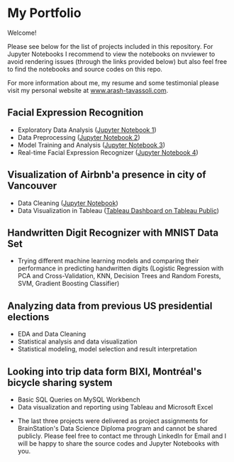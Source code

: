 # My Portfolio

Welcome!

Please see below for the list of projects included in this repository. For Jupyter Notebooks I recommend to view the notebooks on nvviewer to avoid rendering issues (through the links provided below) but also feel free to find the notebooks and source codes on this repo.

For more information about me, my resume and some testimonial please visit my personal website at www.arash-tavassoli.com.

## Facial Expression Recognition
- Exploratory Data Analysis ([Jupyter Notebook 1](https://nbviewer.jupyter.org/github/ArashTavassoli/Portfolio/blob/master/Facial%20Classification%20Recognition/Part%201%20-%20Exploratory%20Data%20Analysis.ipynb))
- Data Preprocessing ([Jupyter Notebook 2](https://nbviewer.jupyter.org/github/ArashTavassoli/Portfolio/blob/master/Facial%20Classification%20Recognition/Part%202%20-%20Data%20Preprocessing.ipynb))
- Model Training and Analysis ([Jupyter Notebook 3](https://nbviewer.jupyter.org/github/ArashTavassoli/Portfolio/blob/master/Facial%20Classification%20Recognition/Part%203%20-%20Model%20Training%20and%20Analysis.ipynb))
- Real-time Facial Expression Recognizer ([Jupyter Notebook 4](https://nbviewer.jupyter.org/github/ArashTavassoli/Portfolio/blob/master/Facial%20Classification%20Recognition/Part%204%20-%20Real-Time%20Facial%20Expression%20Recognition.ipynb))

## Visualization of Airbnb'a presence in city of Vancouver
- Data Cleaning ([Jupyter Notebook](https://nbviewer.jupyter.org/github/ArashTavassoli/Portfolio/blob/master/Airbnb%20Homes%20in%20Vancouver/Airbnb%20Homes%20in%20Vancouver%20%28Data%20Cleaning%29.ipynb))
- Data Visualization in Tableau ([Tableau Dashboard on Tableau Public](https://public.tableau.com/profile/arash.tavassoli#!/vizhome/AirbnbHomesinVancouver/Dashboard))

## Handwritten Digit Recognizer with MNIST Data Set
- Trying different machine learning models and comparing their performance in predicting handwritten digits (Logistic Regression with PCA and Cross-Validation, KNN, Decision Trees and Random Forests, SVM, Gradient Boosting Classifier)

## Analyzing data from previous US presidential elections
- EDA and Data Cleaning
- Statistical analysis and data visualization
- Statistical modeling, model selection and result interpretation

## Looking into trip data form BIXI, Montréal's bicycle sharing system
- Basic SQL Queries on MySQL Workbench
- Data visualization and reporting using Tableau and Microsoft Excel

* The last three projects were delivered as project assignments for BrainStation's Data Science Diploma program and cannot be shared publicly. Please feel free to contact me through LinkedIn for Email and I will be happy to share the source codes and Jupyter Notebooks with you.
